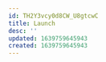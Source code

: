 ```yaml
---
id: TH2Y3vcy0d8CW_U8gtcwC
title: Launch
desc: ''
updated: 1639759645943
created: 1639759645943
---
```


